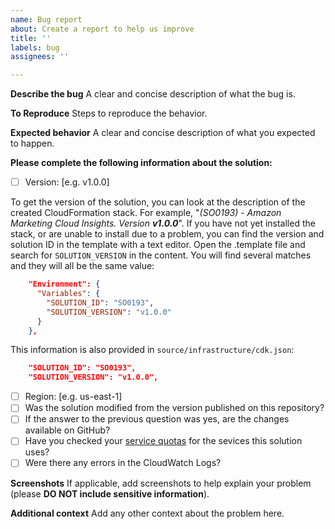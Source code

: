 ```yaml
---
name: Bug report
about: Create a report to help us improve
title: ''
labels: bug
assignees: ''

---
```


**Describe the bug**
A clear and concise description of what the bug is.

**To Reproduce**
Steps to reproduce the behavior.

**Expected behavior**
A clear and concise description of what you expected to happen.

**Please complete the following information about the solution:**
- [ ] Version: [e.g. v1.0.0]

To get the version of the solution, you can look at the description of the created CloudFormation stack. For example, "_(SO0193) - Amazon Marketing Cloud Insights. Version **v1.0.0**_". If you have not yet installed the stack, or are unable to install due to a problem, you can find the version and solution ID in the template with a text editor. Open the .template file and search for `SOLUTION_VERSION` in the content. You will find several matches and they will all be the same value:

```json
    "Environment": {
      "Variables": {
        "SOLUTION_ID": "SO0193",
        "SOLUTION_VERSION": "v1.0.0"
      }
    },
```

This information is also provided in `source/infrastructure/cdk.json`:

```json
    "SOLUTION_ID": "SO0193",
    "SOLUTION_VERSION": "v1.0.0",
```



- [ ] Region: [e.g. us-east-1]
- [ ] Was the solution modified from the version published on this repository?
- [ ] If the answer to the previous question was yes, are the changes available on GitHub?
- [ ] Have you checked your [service quotas](https://docs.aws.amazon.com/general/latest/gr/aws_service_limits.html) for the sevices this solution uses?
- [ ] Were there any errors in the CloudWatch Logs?

**Screenshots**
If applicable, add screenshots to help explain your problem (please **DO NOT include sensitive information**).

**Additional context**
Add any other context about the problem here.
